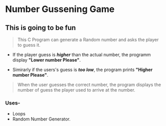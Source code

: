 # Number Gussening Game  

## This is going to be fun
 
> This C Program can generate a Random number and asks the player to guess it.

- If the player guess is _**higher**_ than the actual number, the programm display **"Lower number Please"**.

- Simirarly if the users's guess is _**too low**_, the program prints **"Higher number Please"**.

> When the user guesses the correct number, the program   displays the  number of guess the player used to arrive at the number.

### Uses-

* Loops
* Random Number Generator.